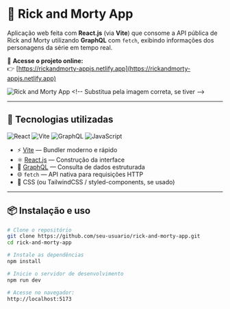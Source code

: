 # 🚀 Rick and Morty App

Aplicação web feita com **React.js** (via **Vite**) que consome a API pública de Rick and Morty utilizando **GraphQL** com `fetch`, exibindo informações dos personagens da série em tempo real.

🔗 **Acesse o projeto online:**  
👉 [https://rickandmorty-appjs.netlify.app](https://rickandmorty-appjs.netlify.app)

![Rick and Morty App]([https://raw.githubusercontent.com/seu-usuario/rick-and-morty-app/main/public/preview.png](https://rickandmorty-appjs.netlify.app/assets/logo-CdNPMMJf.png)) <!-- Substitua pela imagem correta, se tiver -->

---

## 🧠 Tecnologias utilizadas

![React](https://img.shields.io/badge/React-20232A?style=for-the-badge&logo=react&logoColor=61DAFB)
![Vite](https://img.shields.io/badge/Vite-646CFF?style=for-the-badge&logo=vite&logoColor=white)
![GraphQL](https://img.shields.io/badge/GraphQL-E10098?style=for-the-badge&logo=graphql&logoColor=white)
![JavaScript](https://img.shields.io/badge/JavaScript-F7DF1E?style=for-the-badge&logo=javascript&logoColor=black)

- ⚡ [Vite](https://vitejs.dev/) — Bundler moderno e rápido
- ⚛️ [React.js](https://reactjs.org/) — Construção da interface
- 🔮 [GraphQL](https://graphql.org/) — Consulta de dados estruturada
- 🌐 `fetch` — API nativa para requisições HTTP
- 💅 CSS (ou TailwindCSS / styled-components, se usado)

---

## 📦 Instalação e uso

```bash
# Clone o repositório
git clone https://github.com/seu-usuario/rick-and-morty-app.git
cd rick-and-morty-app

# Instale as dependências
npm install

# Inicie o servidor de desenvolvimento
npm run dev

# Acesse no navegador:
http://localhost:5173
